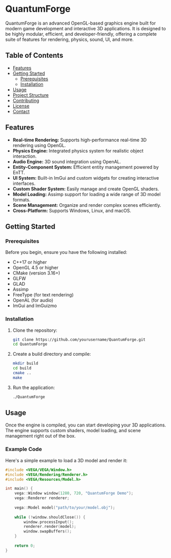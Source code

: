 # QuantumForge

QuantumForge is an advanced OpenGL-based graphics engine built for modern game development and interactive 3D applications. It is designed to be highly modular, efficient, and developer-friendly, offering a complete suite of features for rendering, physics, sound, UI, and more.

## Table of Contents

- [Features](#features)
- [Getting Started](#getting-started)
  - [Prerequisites](#prerequisites)
  - [Installation](#installation)
- [Usage](#usage)
- [Project Structure](#project-structure)
- [Contributing](#contributing)
- [License](#license)
- [Contact](#contact)

## Features

- **Real-time Rendering:** Supports high-performance real-time 3D rendering using OpenGL.
- **Physics Engine:** Integrated physics system for realistic object interaction.
- **Audio Engine:** 3D sound integration using OpenAL.
- **Entity-Component System:** Efficient entity management powered by EnTT.
- **UI System:** Built-in ImGui and custom widgets for creating interactive interfaces.
- **Custom Shader System:** Easily manage and create OpenGL shaders.
- **Model Loading:** Assimp support for loading a wide range of 3D model formats.
- **Scene Management:** Organize and render complex scenes efficiently.
- **Cross-Platform:** Supports Windows, Linux, and macOS.

## Getting Started

### Prerequisites

Before you begin, ensure you have the following installed:

- C++17 or higher
- OpenGL 4.5 or higher
- CMake (version 3.16+)
- GLFW
- GLAD
- Assimp
- FreeType (for text rendering)
- OpenAL (for audio)
- ImGui and ImGuizmo

### Installation

1. Clone the repository:
    ```bash
    git clone https://github.com/yourusername/QuantumForge.git
    cd QuantumForge
    ```

2. Create a build directory and compile:
    ```bash
    mkdir build
    cd build
    cmake ..
    make
    ```

3. Run the application:
    ```bash
    ./QuantumForge
    ```

## Usage

Once the engine is compiled, you can start developing your 3D applications. The engine supports custom shaders, model loading, and scene management right out of the box.

### Example Code

Here's a simple example to load a 3D model and render it:

```cpp
#include <VEGA/VEGA/Window.h>
#include <VEGA/Rendering/Renderer.h>
#include <VEGA/Resources/Model.h>

int main() {
    vega::Window window(1280, 720, "QuantumForge Demo");
    vega::Renderer renderer;
    
    vega::Model model("path/to/your/model.obj");
    
    while (!window.shouldClose()) {
        window.processInput();
        renderer.render(model);
        window.swapBuffers();
    }
    
    return 0;
}
